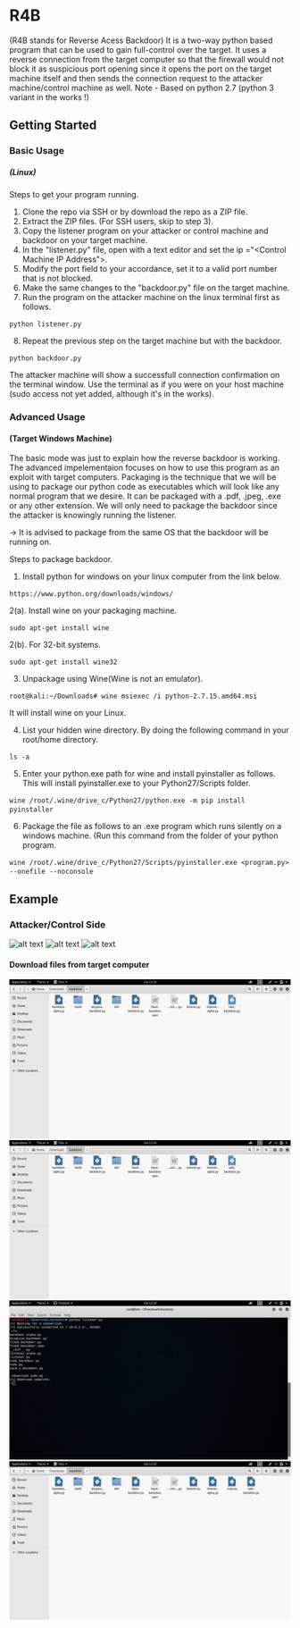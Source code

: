 # R4B
(R4B stands for Reverse Acess Backdoor)
It is a two-way python based program that can be used to gain full-control over the target. It uses a reverse connection from the target computer so that the firewall would not block it as suspicious port opening since it opens the port on the target machine itself and then sends the connection request to the attacker machine/control machine as well.
Note - Based on python 2.7 (python 3 variant in the works !)

## Getting Started

### Basic Usage
##### (Linux)
Steps to get your program running. 

1. Clone the repo via SSH or by download the repo as a ZIP file.
2. Extract the ZIP files. (For SSH users, skip to step 3).
3. Copy the listener program on your attacker or control machine and backdoor on your target machine. 
4. In the "listener.py" file, open with a text editor and set the ip ="<Control Machine IP Address">.
5. Modify the port field to your accordance, set it to a valid port number that is not blocked.
6. Make the same changes to the "backdoor.py" file on the target machine.
7. Run the program on the attacker machine on the linux terminal first as follows.
```
python listener.py
```
8. Repeat the previous step on the target machine but with the backdoor. 
```
python backdoor.py
```

The attacker machine will show a successfull connection confirmation on the terminal window. Use the terminal as if you were on your host machine (sudo access not yet added, although it's in the works).


### Advanced Usage
#### (Target Windows Machine)
The basic mode was just to explain how the reverse backdoor is working. The advanced impelementaion focuses on how to use this program as an exploit with target computers. Packaging is the technique that we will be using to package our python code as executables which will look like any normal program that we desire. It can be packaged with a .pdf, .jpeg, .exe or any other extension. We will only need to package the backdoor since the attacker is knowingly running the listener.

-> It is advised to package from the same OS that the backdoor will be running on.

Steps to package backdoor.

1. Install python for windows on your linux computer from the link below.
```
https://www.python.org/downloads/windows/
```
2(a). Install wine on your packaging machine. 
```
sudo apt-get install wine 
```
2(b). For 32-bit systems.
```
sudo apt-get install wine32
```
3. Unpackage using Wine(Wine is not an emulator). 
```
root@kali:~/Downloads# wine msiexec /i python-2.7.15.amd64.msi 
```
It will install wine on your Linux.

4. List your hidden wine directory. By doing the following command in your root/home directory.
```
ls -a
```
5. Enter your python.exe path for wine and install pyinstaller as follows.
This will install pyinstaller.exe to your Python27/Scripts folder.
```
wine /root/.wine/drive_c/Python27/python.exe -m pip install pyinstaller
```
6. Package the file as follows to an .exe program which runs silently on a windows machine. (Run this command from the folder of your python program.
```
wine /root/.wine/drive_c/Python27/Scripts/pyinstaller.exe <program.py> --onefile --noconsole
```

## Example
### Attacker/Control Side

![alt text](https://github.com/darksidergod/Reverse-Acess-Backdoor/blob/master/examples/Screenshot%20from%202019-01-19%2012-17-35.png)
![alt text](https://github.com/darksidergod/Reverse-Acess-Backdoor/blob/master/examples/Screenshot%20from%202019-01-19%2012-18-05.png)
![alt text](https://github.com/darksidergod/Reverse-Acess-Backdoor/blob/master/examples/Screenshot%20from%202019-01-19%2012-18-14.png)

#### Download files from target computer
![alt text](https://github.com/darksidergod/R4B/blob/master/examples/Screenshot%20from%202019-01-19%2012-20-35.png)
![alt text](https://github.com/darksidergod/R4B/blob/master/examples/Screenshot%20from%202019-01-19%2012-20-35.png)
![alt text](https://github.com/darksidergod/R4B/blob/master/examples/Screenshot%20from%202019-01-19%2012-20-22.png)
![alt text](https://github.com/darksidergod/R4B/blob/master/examples/Screenshot%20from%202019-01-19%2012-20-30.png)
